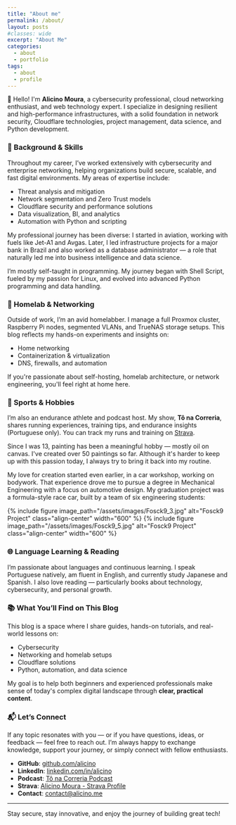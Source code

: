 ```yaml
---
title: "About me"
permalink: /about/
layout: posts
#classes: wide
excerpt: "About Me"
categories: 
  - about
  - portfolio
tags: 
  - about
  - profile
---
```


👋 Hello! I'm **Alicino Moura**, a cybersecurity professional, cloud networking enthusiast, and web technology expert. I specialize in designing resilient and high-performance infrastructures, with a solid foundation in network security, Cloudflare technologies, project management, data science, and Python development.

### 🚀 Background & Skills

Throughout my career, I’ve worked extensively with cybersecurity and enterprise networking, helping organizations build secure, scalable, and fast digital environments. My areas of expertise include:

- Threat analysis and mitigation  
- Network segmentation and Zero Trust models  
- Cloudflare security and performance solutions  
- Data visualization, BI, and analytics  
- Automation with Python and scripting

My professional journey has been diverse: I started in aviation, working with fuels like Jet-A1 and Avgas. Later, I led infrastructure projects for a major bank in Brazil and also worked as a database administrator — a role that naturally led me into business intelligence and data science.

I’m mostly self-taught in programming. My journey began with Shell Script, fueled by my passion for Linux, and evolved into advanced Python programming and data handling.

### 🧪 Homelab & Networking

Outside of work, I’m an avid homelabber. I manage a full Proxmox cluster, Raspberry Pi nodes, segmented VLANs, and TrueNAS storage setups. This blog reflects my hands-on experiments and insights on:

- Home networking  
- Containerization & virtualization  
- DNS, firewalls, and automation

If you're passionate about self-hosting, homelab architecture, or network engineering, you'll feel right at home here.

### 🏃 Sports & Hobbies

I’m also an endurance athlete and podcast host. My show, **Tô na Correria**, shares running experiences, training tips, and endurance insights (Portuguese only). You can track my runs and training on [Strava](https://www.strava.com/athletes/19091518).

Since I was 13, painting has been a meaningful hobby — mostly oil on canvas. I've created over 50 paintings so far. Although it's harder to keep up with this passion today, I always try to bring it back into my routine.

My love for creation started even earlier, in a car workshop, working on bodywork. That experience drove me to pursue a degree in Mechanical Engineering with a focus on automotive design. My graduation project was a formula-style race car, built by a team of six engineering students:

{% include figure image_path="/assets/images/Fosck9_3.jpg" alt="Fosck9 Project" class="align-center" width="600" %}
{% include figure image_path="/assets/images/Fosck9_5.jpg" alt="Fosck9 Project" class="align-center" width="600" %}

### 🌐 Language Learning & Reading

I’m passionate about languages and continuous learning. I speak Portuguese natively, am fluent in English, and currently study Japanese and Spanish. I also love reading — particularly books about technology, cybersecurity, and personal growth.

### 📚 What You’ll Find on This Blog

This blog is a space where I share guides, hands-on tutorials, and real-world lessons on:

- Cybersecurity 
- Networking and homelab setups  
- Cloudflare solutions  
- Python, automation, and data science

My goal is to help both beginners and experienced professionals make sense of today's complex digital landscape through **clear, practical content**.

### 📬 Let’s Connect

If any topic resonates with you — or if you have questions, ideas, or feedback — feel free to reach out. I’m always happy to exchange knowledge, support your journey, or simply connect with fellow enthusiasts.

- **GitHub**: [github.com/alicino](https://github.com/alicino)
- **LinkedIn**: [linkedin.com/in/alicino](https://www.linkedin.com/in/alicino/)
- **Podcast**: [Tô na Correria Podcast](https://open.spotify.com/show/1ufB0VHLAmanOaUhFY3Z2S)
- **Strava**: [Alicino Moura - Strava Profile](https://www.strava.com/athletes/19091518)
- **Contact**: [contact@alicino.me](contact@alicino.me)

---

Stay secure, stay innovative, and enjoy the journey of building great tech!

